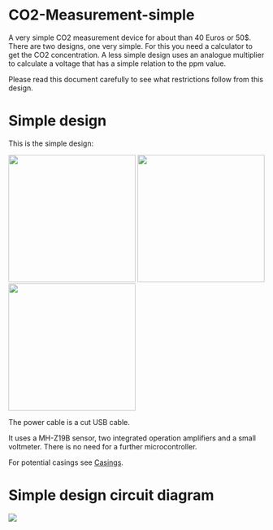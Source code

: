 # CO2-Measurement-simple

A very simple CO2 measurement device for about than 40 Euros or 50$. 
There are two designs, one very simple. For this you need a calculator to get the CO2 concentration.
A less simple design uses an analogue multiplier to calculate a voltage that has a simple relation to the ppm value.

Please read this document carefully to see what restrictions follow from this design.

# Simple design

This is the simple design:

<img src="../../../raw/master/CO2Monitor1/SimpleCO2MeasuremenFrontView.jpg" width="250">
<img src="../../../raw/master/CO2Monitor1/SimpleCO2MeasuremenTopView.jpg"  width="250">
<img src="../../../raw/master/CO2Monitor1/SimpleCO2MeasuremenBottomView.jpg"  width="250">

The power cable is a cut USB cable.

It uses a MH-Z19B sensor, two integrated operation amplifiers and a small voltmeter.
There is no need for a further microcontroller. 

For potential casings see [Casings](Casing.md).

# Simple design circuit diagram

<img src="../../../raw/master/CO2Monitor1/SimpleCO2Measurement.png">
